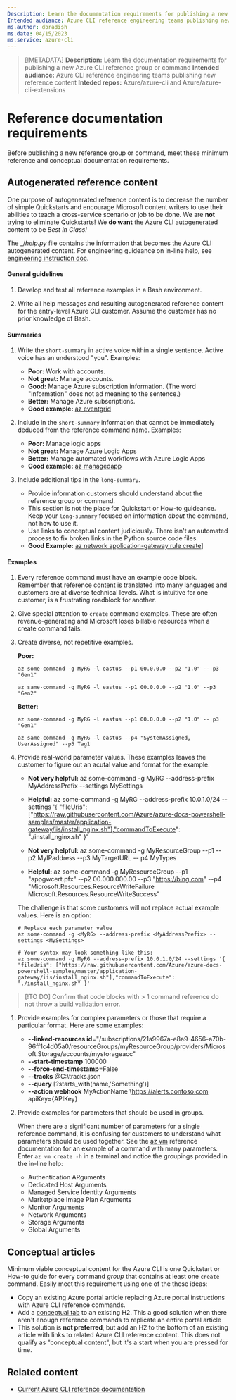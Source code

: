 ```yaml
---
Description: Learn the documentation requirements for publishing a new Azure CLI reference group or command
Intended audiance: Azure CLI reference engineering teams publishing new content
ms.author: dbradish
ms.date: 04/15/2023
ms.service: azure-cli
---
```


> [!METADATA]
>**Description:** Learn the documentation requirements for publishing a new Azure CLI reference group or command
>**Intended audiance:** Azure CLI reference engineering teams publishing new reference content
>**Inteded repos:** Azure/azure-cli and Azure/azure-cli-extensions

# Reference documentation requirements

Before publishing a new reference group or command, meet these minimum reference and conceptual documentation requirements.

## Autogenerated reference content

One purpose of autogenerated reference content is to decrease the number of simple Quickstarts and encourage Microsoft content writers to use their abilities to teach a cross-service scenario or job to be done.  We are **not** trying to eliminate Quickstarts!  We **do want** the Azure CLI autogenerated content to be _Best in Class!_

The _/_help.py_ file contains the information that becomes the Azure CLI autogenerated content.  For engineering guideance on in-line help, see [engineering instruction doc]().

#### General guidelines

1. Develop and test all reference examples in a Bash environment.

1.  Write all help messages and resulting autogenerated reference content for the entry-level Azure CLI customer.  Assume the customer has no prior knowledge of Bash.

#### Summaries

1. Write the `short-summary` in active voice within a single sentence.  Active voice has an understood "you".  Examples:
   - **Poor:** Work with accounts.
   - **Not great:** Manage accounts.
   - **Good:** Manage Azure subscription information.  (The word "information" does not ad meaning to the sentence.)
   - **Better:** Manage Azure subscriptions.
   - **Good example:** [az eventgrid](https://learn.microsoft.com/cli/azure/eventgrid)

1. Include in the `short-summary` information that cannot be immediately deduced from the reference command name.  Examples:
   - **Poor:** Manage logic apps
   - **Not great:**  Manage Azure Logic Apps
   - **Better:** Manage automated workflows with Azure Logic Apps
   - **Good example:** [az managedapp](https://learn.microsoft.com/cli/azure/managedapp)

1. Include additional tips in the `long-summary`.  
   - Provide information customers should understand about the reference group or command.
   - This section is not the place for Quickstart or How-to guideance.  Keep your `long-summary` focused on information _about_ the command, not how to use it.
   - Use links to conceptual content judiciously.  There isn't an automated process to fix broken links in the Python source code files.
   - **Good Example:** [az network application-gateway rule create](https://learn.microsoft.com/cli/azure/network/application-gateway/rule?view=azure-cli-latest#az-network-application-gateway-rule-create)]

#### Examples

1. Every reference command must have an example code block.  Remember that reference content is translated into many languages and customers are at diverse technical levels.  What is intuitive for one customer, is a frustrating roadblock for another.

1. Give special attention to `create` command examples.  These are often revenue-generating and Microsoft loses billable resources when a create command fails.

1. Create diverse, not repetitive examples.

   **Poor:**
   ```azurecli
   az some-command -g MyRG -l eastus --p1 00.0.0.0 --p2 "1.0" -- p3 "Gen1"
   ```
   ```azurecli
   az same-command -g MyRG -l eastus --p1 00.0.0.0 --p2 "1.0" --p3 "Gen2"
   ```
   
   **Better:**
   ```azurecli
   az some-command -g MyRG -l eastus --p1 00.0.0.0 --p2 "1.0" -- p3 "Gen1"
   ```
   ```azurecli
   az same-command -g MyRG -l eastus --p4 "SystemAssigned, UserAssigned" --p5 Tag1
   ```

1. Provide real-world parameter values.  These examples leaves the customer to figure out an acutal value and format for the example.
    - **Not very helpful:** az some-command -g MyRG --address-prefix MyAddressPrefix --settings MySettings
    - **Helpful:** az some-command -g MyRG --address-prefix 10.0.1.0/24 --settings '{ "fileUris": ["https://raw.githubusercontent.com/Azure/azure-docs-powershell-samples/master/application-gateway/iis/install_nginx.sh"],"commandToExecute": "./install_nginx.sh" }'
    
    - **Not very helpful:** az some-command -g MyResourceGroup --p1  --p2 MyIPaddress --p3 MyTargetURL -- p4 MyTypes
    - **Helpful:** az some-command -g MyResourceGroup --p1 "appgwcert.pfx" --p2 00.000.000.00 --p3 "https://bing.com" --p4 "Microsoft.Resources.ResourceWriteFailure Microsoft.Resources.ResourceWriteSuccess"

   The challenge is that some customers will not replace actual example values.  Here is an option:
   ```azurecli
   # Replace each parameter value
   az some-command -g <MyRG> --address-prefix <MyAddressPrefix> --settings <MySettings>

   # Your syntax may look something like this:
   az some-command -g MyRG --address-prefix 10.0.1.0/24 --settings '{ "fileUris": ["https://raw.githubusercontent.com/Azure/azure-docs-powershell-samples/master/application-gateway/iis/install_nginx.sh"],"commandToExecute": "./install_nginx.sh" }'

   ```
>[!TO DO] Confirm that code blocks with > 1 command reference do not throw a build validation error.

1. Provide examples for complex parameters or those that require a particular format.  Here are some examples:
   - **--linked-resources id**="/subscriptions/21a9967a-e8a9-4656-a70b-96ff1c4d05a0/resourceGroups/myResourceGroup/providers/Microsoft.Storage/accounts/mystorageacc"
   - **--start-timestamp** 100000
   - **--force-end-timestamp**=False
   - **--tracks** @C:\tracks.json
   - **--query** [?starts_with(name,'Something')]
   - **--action webhook** MyActionName \https://alerts.contoso.com apiKey={APIKey}


1. Provide examples for parameters that should be used in groups.

   When there are a significant number of parameters for a single reference command, it is confusing for customers to understand what parameters should be used together.  See the [az vm](https://learn.microsoft.com/cli/azure/vm#az-vm-create) reference documentation for an example of a command with many parameters.  Enter `az vm create -h` in a terminal and notice the groupings provided in the in-line help:
      - Authentication ARguments
      - Dedicated Host Arguments
      - Managed Service Identity Arguments
      - Marketplace Image Plan Arguments
      - Monitor Arguments
      - Network Arguments
      - Storage Arguments
      - Global Arguments

## Conceptual articles

Minimum viable conceptual content for the Azure CLI is one Quickstart or How-to guide for every command _group_ that contains at least one `create` command.  Easily meet this requirement using one of the these ideas:

- Copy an existing Azure portal article replacing Azure portal instructions with Azure CLI reference commands.
- Add a [conceptual tab](https://review.learn.microsoft.com/help/platform/validation-ref/tabbed-conceptual?branch=main) to an existing H2.  This a good solution when there aren't enough reference commands to replicate an entire portal article
- This solution is **not preferred**, but add an H2 to the bottom of an existing article with links to related Azure CLI reference content.  This does not qualify as "conceptual content", but it's a start when you are pressed for time.

## Related content

- [Current Azure CLI reference documentation](https://learn.microsoft.com/cli/azure/reference-index)


